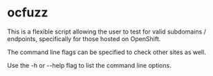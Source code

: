 # ocfuzz
This is a flexible script allowing the user to test for valid subdomains / endpoints, specifically for those hosted on OpenShift.

The command line flags can be specified to check other sites as well.

Use the -h or --help flag to list the command line options.
